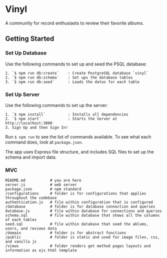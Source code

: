 # Vinyl

A community for record enthusiasts to review their favorite albums.

## Getting Started

### Set Up Database
Use the following commands to set up and seed the PSQL database:
```
1. `$ npm run db:create`	: Create PostgreSQL database `vinyl`
2. `$ npm run db:schema` 	: Set ups the database tables
3. `$ npm run db:seed`		: Loads the datas for each table
```

### Set Up Server
Use the following commands to set up the server:
```
1. `$ npm install` 			: Installs all dependencies
2. `$ npm start`			: Starts the Server at http://localhost:3000
3. Sign Up and then Sign In!
```
Run `$ npm run` to see the list of commands available. To see what each command does, look at `package.json`.

The app uses Express file structure, and includes SQL files to set up the schema and import data.

### MVC

```
README.md           # you are here
server.js           # web server
package.json        # npm standard
/configurations		# folder is for configurations that applies throughout the codebase
authentication.js	# file within configuration that is configured		
/database			# folder is for database connection and queries
database.js 		# file within database for connections and queries 
schema.sql 			# file within database that shows all the columns of each tables
seed.sql          	# file within database that seed the ablums, users, and reviews data
/domain 			# folder is for abstract functions 
/public				# folder is static and used for image files, css, and vanilla js
/views              # folder renders get method pages layouts and information as ejs html template
```
